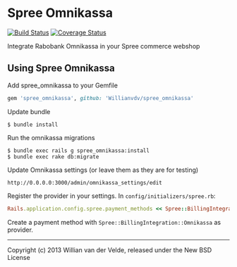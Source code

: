 Spree Omnikassa 
===============

[![Build Status](https://travis-ci.org/Willianvdv/spree_omnikassa.png?branch=master)](https://travis-ci.org/Willianvdv/spree_omnikassa)
[![Coverage Status](https://coveralls.io/repos/Willianvdv/spree_omnikassa/badge.png?branch=master)](https://coveralls.io/r/Willianvdv/spree_omnikassa?branch=master)

Integrate Rabobank Omnikassa in your Spree commerce webshop


Using Spree Omnikassa
---------------------
Add spree_omnikassa to your Gemfile

```ruby
gem 'spree_omnikassa', github: 'Willianvdv/spree_omnikassa'
```

Update bundle

	$ bundle install

Run the omnikassa migrations

	$ bundle exec rails g spree_omnikassa:install
	$ bundle exec rake db:migrate

Update Omnikassa settings (or leave them as they are for testing)

	http://0.0.0.0:3000/admin/omnikassa_settings/edit
	
Register the provider in your settings. In `config/initializers/spree.rb`:

```ruby
Rails.application.config.spree.payment_methods << Spree::BillingIntegration::Omnikassa
```

Create a payment method with `Spree::BillingIntegration::Omnikassa` as provider.

---
Copyright (c) 2013 Willian van der Velde, released under the New BSD License
